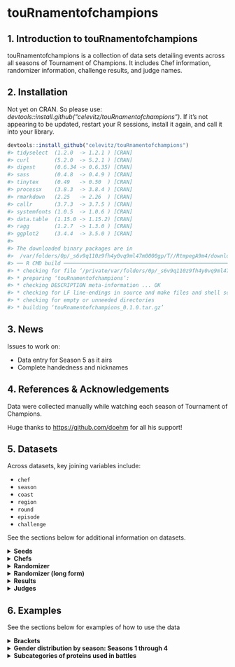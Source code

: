 touRnamentofchampions
================

## 1. Introduction to touRnamentofchampions

touRnamentofchampions is a collection of data sets detailing events
across all seasons of Tournament of Champions. It includes Chef
information, randomizer information, challenge results, and judge names.

## 2. Installation

Not yet on CRAN. So please use:
*devtools::install.github(“celevitz/touRnamentofchampions”)*. If it’s
not appearing to be updated, restart your R sessions, install it again,
and call it into your library.

``` r
devtools::install_github("celevitz/touRnamentofchampions")
#> tidyselect  (1.2.0  -> 1.2.1 ) [CRAN]
#> curl        (5.2.0  -> 5.2.1 ) [CRAN]
#> digest      (0.6.34 -> 0.6.35) [CRAN]
#> sass        (0.4.8  -> 0.4.9 ) [CRAN]
#> tinytex     (0.49   -> 0.50  ) [CRAN]
#> processx    (3.8.3  -> 3.8.4 ) [CRAN]
#> rmarkdown   (2.25   -> 2.26  ) [CRAN]
#> callr       (3.7.3  -> 3.7.5 ) [CRAN]
#> systemfonts (1.0.5  -> 1.0.6 ) [CRAN]
#> data.table  (1.15.0 -> 1.15.2) [CRAN]
#> ragg        (1.2.7  -> 1.3.0 ) [CRAN]
#> ggplot2     (3.4.4  -> 3.5.0 ) [CRAN]
#> 
#> The downloaded binary packages are in
#>  /var/folders/0p/_s6v9q110z9fh4y0vq9ml47m0000gp/T//RtmpegA9m4/downloaded_packages
#> ── R CMD build ─────────────────────────────────────────────────────────────────
#> * checking for file ‘/private/var/folders/0p/_s6v9q110z9fh4y0vq9ml47m0000gp/T/RtmpegA9m4/remotes16e98d72c5f3/celevitz-touRnamentofchampions-46dde58/DESCRIPTION’ ... OK
#> * preparing ‘touRnamentofchampions’:
#> * checking DESCRIPTION meta-information ... OK
#> * checking for LF line-endings in source and make files and shell scripts
#> * checking for empty or unneeded directories
#> * building ‘touRnamentofchampions_0.1.0.tar.gz’
```

## 3. News

Issues to work on:

- Data entry for Season 5 as it airs
- Complete handedness and nicknames

## 4. References & Acknowledgements

Data were collected manually while watching each season of Tournament of
Champions.

Huge thanks to <https://github.com/doehm> for all his support!

## 5. Datasets

Across datasets, key joining variables include:

- `chef`
- `season`
- `coast`
- `region`
- `round`
- `episode`
- `challenge`

See the sections below for additional information on datasets.

<details>
<summary>
<strong>Seeds</strong>
</summary>

### Seeds

The unique identifiers of this dataset are `chef`-`season`.

- `chef`: Chef name (full name)
- `season`: Season number
- `seed`: Seed within their section of the bracket: values of 1
  through 8. Chefs that played in the qualifiers but didn’t make the
  final bracket will have seeds of 8.2, 8.3, or 8.4.
- `coast`: Are they East or West Coast?
- `region`: The region depends on how many chefs start the competition.
  If there are 16 chefs, then the region is left blank. If there are 32
  chefs, then the regions are A or B.

``` r
seeds 
#> # A tibble: 146 × 5
#>    chef               season  seed coast region
#>    <chr>               <dbl> <dbl> <chr> <chr> 
#>  1 Alex Guarnaschelli      1     1 East  <NA>  
#>  2 Marc Murphy             1     2 East  <NA>  
#>  3 Rocco DiSpirito         1     3 East  <NA>  
#>  4 Amanda Freitag          1     4 East  <NA>  
#>  5 Elizabeth Falkner       1     5 East  <NA>  
#>  6 Maneet Chauhan          1     6 East  <NA>  
#>  7 Christian Petroni       1     7 East  <NA>  
#>  8 Darnell Ferguson        1     8 East  <NA>  
#>  9 Antonia Lofaso          1     1 West  <NA>  
#> 10 Michael Voltaggio       1     2 West  <NA>  
#> # ℹ 136 more rows
```

</details>
<details>
<summary>
<strong>Chefs</strong>
</summary>

### Chefs

The unique identifier of this dataset is `chef`.

- `chef`: Chef name (full name)
- `nickname`: Guy Fieri’s nickname for the chef
- `handedness`: Whether the chef is righthanded, lefthanded, or
  ambidextrous
- `gender`: male, female, nonbinary

``` r
chefs 
#> # A tibble: 71 × 4
#>    chef               nickname         handedness   gender
#>    <chr>              <chr>            <chr>        <chr> 
#>  1 Aaron May          <NA>             <NA>         male  
#>  2 Aarthi Sampath     <NA>             <NA>         female
#>  3 Adam Sobel         Mr. Delicious    <NA>         male  
#>  4 Adriana Urbina     <NA>             <NA>         female
#>  5 Alex Guarnaschelli N/A              Right-handed female
#>  6 Amanda Freitag     Chef AF          Right-handed female
#>  7 Antonia Lofaso     Warrior Princess Right-handed female
#>  8 Beau MacMillan     Beau Mac         Right-handed male  
#>  9 Bobby Marcotte     <NA>             <NA>         male  
#> 10 Brian Malarkey     Shenanigans      Left-handed  male  
#> # ℹ 61 more rows
```

</details>
<details>
<summary>
<strong>Randomizer</strong>
</summary>

### Randomizer

The unique identifiers of this dataset are
`season`-`episode`-`round`-`challenge`. The reason that `episode` is a
unique identifier is because in Season 2, Jet and Antonia tied in all
scores and so had a rematch in the Quarter-finals (episodes 6 and 7).

- `season`: Season number
- `episode`: Episode number
- `round`: Stage of the tournament: Qualifier semi-final, Qualifier
  final, Round of 32, Round of 16, Quarterfinals, Semifinals, Final
- `challenge`: Variable to help distinguish rounds within the same Coast
  & Round
- `coast`: Are they East or West Coast?
- `region`: The region depends on how many chefs start the competition.
  If there are 16 chefs, then the region is left blank. If there are 32
  chefs, then the regions are A or B.
- `randomizer1`: First wheel of randomizer
- `randomizer2`: Second wheel of randomizer
- `randomizer3`: Third wheel of randomizer
- `randomizer4`: Fourth wheel of randomizer
- `time`: Length of challenge. Unit is minutes
- `randomizer5`: Fifth wheel of randomizer

``` r
randomizer 
#> # A tibble: 131 × 12
#>    season episode round         challenge   coast region randomizer1 randomizer2
#>     <dbl>   <dbl> <chr>         <chr>       <chr> <chr>  <chr>       <chr>      
#>  1      1       1 Round of 16   Alex/Darne… East  <NA>   Pork tende… Peas       
#>  2      1       1 Round of 16   Antonia/Ma… West  <NA>   Cod         Avocado    
#>  3      1       1 Round of 16   Eric/Jet    West  <NA>   Top sirloin Mushrooms  
#>  4      1       2 Round of 16   Amanda/Eli… East  <NA>   Pork blade… Squash     
#>  5      1       2 Round of 16   Beau/Richa… West  <NA>   Ground lamb Broccoli   
#>  6      1       2 Round of 16   Christian/… East  <NA>   Shrimp      Carrots    
#>  7      1       3 Quarter-final Antonia/Be… West  <NA>   Quail       Bok choy   
#>  8      1       3 Round of 16   Brooke/Mic… West  <NA>   Chicken br… Radish     
#>  9      1       3 Round of 16   Maneet/Roc… East  <NA>   Chicken th… Kale       
#> 10      1       4 Quarter-final Amanda/Dar… East  <NA>   Rack of la… Nopales    
#> # ℹ 121 more rows
#> # ℹ 4 more variables: randomizer3 <chr>, randomizer4 <chr>, time <dbl>,
#> #   randomizer5 <chr>
```

</details>
<details>
<summary>
<strong>Randomizer (long form)</strong>
</summary>

### Randomizer (long form)

A dataset containing information about each challenge: protein,
vegetables, equipment, style, time. However, it’s in “long form” so each
challenge shows up multiple times. It categorizes the randomizer
ingredients into categories and subcategories.

The unique identifiers of this dataset are
`season`-`episode`-`round`-`challenge`-`randomizer`.

- `season`: Season number
- `episode`: Episode number
- `round`: Stage of the tournament: Qualifier semi-final, Qualifier
  final, Round of 32, Round of 16, Quarterfinals, Semifinals, Final
- `challenge`: Variable to help distinguish challenges within the same
  Coast & Round
- `coast`: East or West
- `region`: The region depends on how many chefs start the competition.
  If there are 16 chefs, then the region is left blank. If there are 32
  chefs, then the regions are A or B.
- `time`: Length of challenge. Unit is minutes
- `randomizer`: What wheel was spun (1, 2, 3, 4, or 5)
- `value`: What was the value/item on the randomzier wheel?
- `category`: Categorical variable:
  protein,produce,equipment,style,wildcard
- `subcategory`: Subcategories for protein (Beef, Fish, Game, Other,
  Pork, Poultry, Shellfish) and style (Region/country, Style, Theme)

``` r
randomizerlongform 
#> # A tibble: 540 × 11
#>    season episode round   challenge coast region  time randomizer value category
#>     <dbl>   <dbl> <chr>   <chr>     <chr> <chr>  <dbl> <chr>      <chr> <chr>   
#>  1      1       1 Round … Alex/Dar… East  <NA>      35 randomize… Pork… protein 
#>  2      1       1 Round … Alex/Dar… East  <NA>      35 randomize… Peas  produce 
#>  3      1       1 Round … Alex/Dar… East  <NA>      35 randomize… Waff… equipme…
#>  4      1       1 Round … Alex/Dar… East  <NA>      35 randomize… Glaz… style   
#>  5      1       1 Round … Antonia/… West  <NA>      30 randomize… Cod   protein 
#>  6      1       1 Round … Antonia/… West  <NA>      30 randomize… Avoc… produce 
#>  7      1       1 Round … Antonia/… West  <NA>      30 randomize… Micr… equipme…
#>  8      1       1 Round … Antonia/… West  <NA>      30 randomize… Sweet style   
#>  9      1       1 Round … Eric/Jet  West  <NA>      35 randomize… Top … protein 
#> 10      1       1 Round … Eric/Jet  West  <NA>      35 randomize… Mush… produce 
#> # ℹ 530 more rows
#> # ℹ 1 more variable: subcategory <chr>
```

</details>
<details>
<summary>
<strong>Results</strong>
</summary>

### Results

The unique identifiers of this dataset are
`season`-`episode`-`round`-`challenge`-`chef`.

- `season`: Season number
- `episode`: Episode number
- `round`: Stage of the tournament: Qualifier semi-final, Qualifier
  final, Round of 32, Round of 16, Quarterfinals, Semifinals, Final
- `challenge`: Variable to help distinguish rounds within the same Coast
  & Round
- `coast`: Are they East or West Coast?
- `region`: The region depends on how many chefs start the competition.
  If there are 16 chefs, then the region is left blank. If there are 32
  chefs, then the regions are A or B.
- `chef`: Name of chef
- `commentator`: Who presented their food to the judges: Simon Majumdar
  or Justin Warner?
- `order`: When did their food get presented to the judges: Presented
  1st or Presented 2nd
- `score_taste`: Score that chef received for the taste of their dish:
  values of 0- 50
- `score_randomizer`: Score that chef received for how well they used
  the Randomizer: values of 0- 30
- `score_presentation`: Score that chef received for the presentation of
  their dish: values of 0- 20
- `total`: Total score that chef received: between 0 and 100
- `winner`: Winner, loser, or tie
- `x`: Numeric X value to help when creating the bracket
- `y`: Numeric Y value to help when creating the bracket

``` r
results 
#> # A tibble: 270 × 16
#> # Groups:   season, episode, round, challenge, winner [252]
#>    season episode round       challenge     coast region chef  commentator order
#>     <dbl>   <dbl> <chr>       <chr>         <chr> <chr>  <chr> <chr>       <chr>
#>  1      1       1 Round of 16 Alex/Darnell  East  <NA>   Darn… Justin War… Pres…
#>  2      1       1 Round of 16 Alex/Darnell  East  <NA>   Alex… Simon Maju… Pres…
#>  3      1       1 Round of 16 Antonia/Marc… West  <NA>   Marc… Simon Maju… Pres…
#>  4      1       1 Round of 16 Antonia/Marc… West  <NA>   Anto… Justin War… Pres…
#>  5      1       1 Round of 16 Eric/Jet      West  <NA>   Jet … Justin War… Pres…
#>  6      1       1 Round of 16 Eric/Jet      West  <NA>   Eric… Simon Maju… Pres…
#>  7      1       2 Round of 16 Amanda/Eliza… East  <NA>   Eliz… Justin War… Pres…
#>  8      1       2 Round of 16 Amanda/Eliza… East  <NA>   Aman… Simon Maju… Pres…
#>  9      1       2 Round of 16 Beau/Richard  West  <NA>   Rich… Justin War… Pres…
#> 10      1       2 Round of 16 Beau/Richard  West  <NA>   Beau… Simon Maju… Pres…
#> # ℹ 260 more rows
#> # ℹ 7 more variables: score_taste <dbl>, score_randomizer <dbl>,
#> #   score_presentation <dbl>, total <dbl>, winner <chr>, x <dbl>, y <dbl>
```

</details>
<details>
<summary>
<strong>Judges</strong>
</summary>

### Judges

The unique identifier is `season`-`episode`-`round`, because
occasionally a judge will only judge for one round within an episode.

- `season`: Season number
- `episode`: Episode number
- `judge`: Name of guest judge
- `round`: Stage of the tournament: Qualifier semi-final, Qualifier
  final, Round of 32, Round of 16, Quarterfinals, Semifinals, Final

``` r
judges
#> # A tibble: 147 × 4
#>    season episode judge             round        
#>     <dbl>   <dbl> <chr>             <chr>        
#>  1      1       1 Curtis Stone      Round of 16  
#>  2      1       1 Marcus Samuelsson Round of 16  
#>  3      1       1 Nancy Silverton   Round of 16  
#>  4      1       2 Marcus Samuelsson Round of 16  
#>  5      1       2 Ming Tsai         Round of 16  
#>  6      1       2 Nancy Silverton   Round of 16  
#>  7      1       3 Nancy Silverton   Round of 16  
#>  8      1       3 Marcus Samuelsson Round of 16  
#>  9      1       3 Ming Tsai         Round of 16  
#> 10      1       3 Nancy Silverton   Quarter-final
#> # ℹ 137 more rows
```

</details>

## 6. Examples

See the sections below for examples of how to use the data

<details>
<summary>
<strong>Brackets</strong>
</summary>

### Brackets

![](README_files/figure-gfm/Brackets%20-1.png)<!-- -->![](README_files/figure-gfm/Brackets%20-2.png)<!-- -->![](README_files/figure-gfm/Brackets%20-3.png)<!-- -->![](README_files/figure-gfm/Brackets%20-4.png)<!-- -->

</details>
<details>
<summary>
<strong>Gender distribution by season: Seasons 1 through 4</strong>
</summary>

### Gender distribution by season: Season 1 through 4

``` r
seeds %>% left_join(chefs) %>%
  # keep only seasons 1 through 4
  filter(season < 5) %>%
  group_by(season,gender) %>%
  summarise(n=n()) %>%
  pivot_wider(names_from=gender,values_from=n) 
#> Joining with `by = join_by(chef)`
#> `summarise()` has grouped output by 'season'. You can override using the
#> `.groups` argument.
#> # A tibble: 4 × 3
#> # Groups:   season [4]
#>   season female  male
#>    <dbl>  <int> <int>
#> 1      1      6    10
#> 2      2      8    14
#> 3      3     13    19
#> 4      4     15    17
```

</details>
<details>
<summary>
<strong>Subcategories of proteins used in battles</strong>
</summary>

### Subcategories of proteins used in battles

``` r
randomizerlongform %>% 
  group_by(category,subcategory) %>% 
  filter(category %in% c("protein")) %>% 
  summarise(number_of_battles=n())
#> `summarise()` has grouped output by 'category'. You can override using the
#> `.groups` argument.
#> # A tibble: 7 × 3
#> # Groups:   category [1]
#>   category subcategory number_of_battles
#>   <chr>    <chr>                   <int>
#> 1 protein  Beef                       21
#> 2 protein  Fish                       25
#> 3 protein  Game                       23
#> 4 protein  Other                       4
#> 5 protein  Pork                       22
#> 6 protein  Poultry                    22
#> 7 protein  Shellfish                  14
```

</details>
